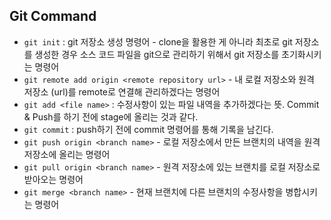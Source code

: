 ## Git Command

- `git init` : git 저장소 생성 명령어 - clone을 활용한 게 아니라 최초로 git 저장소를 생성한 경우 소스 코드 파일을 git으로 관리하기 위해서 git 저장소를 초기화시키는 명령어
- `git remote add origin <remote repository url>` - 내 로컬 저장소와 원격 저장소 (url)를 remote로 연결해 관리하겠다는 명령어
- `git add <file name>` : 수정사항이 있는 파일 내역을 추가하겠다는 뜻. Commit & Push를 하기 전에 stage에 올리는 것과 같다.
- `git commit` : push하기 전에 commit 명령어를 통해 기록을 남긴다.
- `git push origin <branch name>` - 로컬 저장소에서 만든 브랜치의 내역을 원격 저장소에 올리는 명령어
- `git pull origin <branch name>` - 원격 저장소에 있는 브랜치를 로컬 저장소로 받아오는 명령어
- `git merge <branch name>` - 현재 브랜치에 다른 브랜치의 수정사항을 병합시키는 명령어
